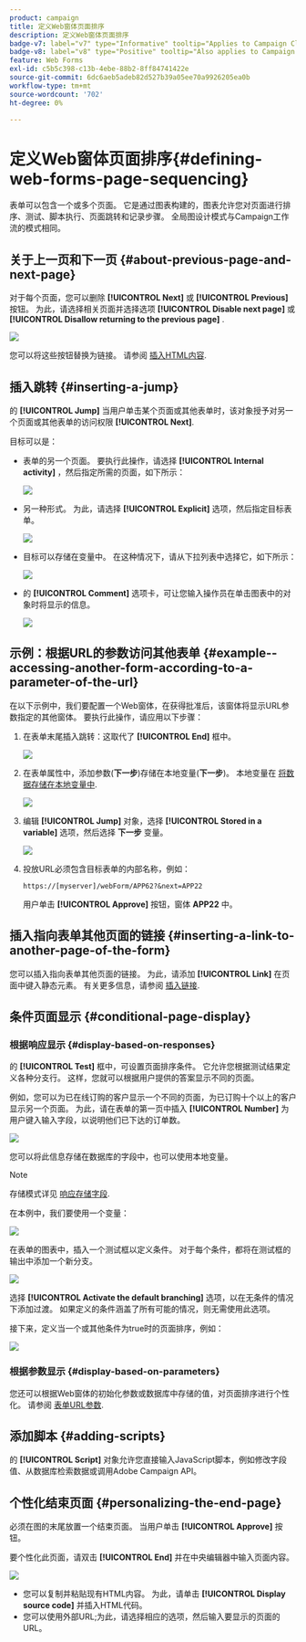 ```yaml
---
product: campaign
title: 定义Web窗体页面排序
description: 定义Web窗体页面排序
badge-v7: label="v7" type="Informative" tooltip="Applies to Campaign Classic v7"
badge-v8: label="v8" type="Positive" tooltip="Also applies to Campaign v8"
feature: Web Forms
exl-id: c5b5c398-c13b-4ebe-88b2-8ff84741422e
source-git-commit: 6dc6aeb5adeb82d527b39a05ee70a9926205ea0b
workflow-type: tm+mt
source-wordcount: '702'
ht-degree: 0%

---
```


# 定义Web窗体页面排序{#defining-web-forms-page-sequencing}



表单可以包含一个或多个页面。 它是通过图表构建的，图表允许您对页面进行排序、测试、脚本执行、页面跳转和记录步骤。 全局图设计模式与Campaign工作流的模式相同。

## 关于上一页和下一页 {#about-previous-page-and-next-page}

对于每个页面，您可以删除 **[!UICONTROL Next]** 或 **[!UICONTROL Previous]** 按钮。 为此，请选择相关页面并选择选项 **[!UICONTROL Disable next page]** 或 **[!UICONTROL Disallow returning to the previous page]** .

![](assets/s_ncs_admin_survey_no_next_page.png)

您可以将这些按钮替换为链接。 请参阅 [插入HTML内容](static-elements-in-a-web-form.md#inserting-html-content).

## 插入跳转 {#inserting-a-jump}

的 **[!UICONTROL Jump]** 当用户单击某个页面或其他表单时，该对象授予对另一个页面或其他表单的访问权限 **[!UICONTROL Next]**.

目标可以是：

* 表单的另一个页面。 要执行此操作，请选择 **[!UICONTROL Internal activity]** ，然后指定所需的页面，如下所示：

   ![](assets/s_ncs_admin_jump_param1.png)

* 另一种形式。 为此，请选择 **[!UICONTROL Explicit]** 选项，然后指定目标表单。

   ![](assets/s_ncs_admin_jump_param2.png)

* 目标可以存储在变量中。 在这种情况下，请从下拉列表中选择它，如下所示：

   ![](assets/s_ncs_admin_jump_param3.png)

* 的 **[!UICONTROL Comment]** 选项卡，可让您输入操作员在单击图表中的对象时将显示的信息。

   ![](assets/s_ncs_admin_survey_jump_comment.png)

## 示例：根据URL的参数访问其他表单 {#example--accessing-another-form-according-to-a-parameter-of-the-url}

在以下示例中，我们要配置一个Web窗体，在获得批准后，该窗体将显示URL参数指定的其他窗体。 要执行此操作，请应用以下步骤：

1. 在表单末尾插入跳转：这取代了 **[!UICONTROL End]** 框中。

   ![](assets/s_ncs_admin_survey_jump_sample1.png)

1. 在表单属性中，添加参数(**下一步**)存储在本地变量(**下一步**)。 本地变量在 [将数据存储在本地变量中](web-forms-answers.md#storing-data-in-a-local-variable).

   ![](assets/s_ncs_admin_survey_jump_sample2.png)

1. 编辑 **[!UICONTROL Jump]** 对象，选择 **[!UICONTROL Stored in a variable]** 选项，然后选择 **下一步** 变量。

   ![](assets/s_ncs_admin_survey_jump_sample3.png)

1. 投放URL必须包含目标表单的内部名称，例如：

   ```
   https://[myserver]/webForm/APP62?&next=APP22
   ```

   用户单击 **[!UICONTROL Approve]** 按钮，窗体 **APP22** 中。

## 插入指向表单其他页面的链接 {#inserting-a-link-to-another-page-of-the-form}

您可以插入指向表单其他页面的链接。 为此，请添加 **[!UICONTROL Link]** 在页面中键入静态元素。 有关更多信息，请参阅 [插入链接](static-elements-in-a-web-form.md#inserting-a-link).

## 条件页面显示 {#conditional-page-display}

### 根据响应显示 {#display-based-on-responses}

的 **[!UICONTROL Test]** 框中，可设置页面排序条件。 它允许您根据测试结果定义各种分支行。 这样，您就可以根据用户提供的答案显示不同的页面。

例如，您可以为已在线订购的客户显示一个不同的页面，为已订购十个以上的客户显示另一个页面。 为此，请在表单的第一页中插入 **[!UICONTROL Number]** 为用户键入输入字段，以说明他们已下达的订单数。

![](assets/s_ncs_admin_survey_test_ex0.png)

您可以将此信息存储在数据库的字段中，也可以使用本地变量。

>[!NOTE]
>
>存储模式详见 [响应存储字段](web-forms-answers.md#response-storage-fields).

在本例中，我们要使用一个变量：

![](assets/s_ncs_admin_survey_test_ex1.png)

在表单的图表中，插入一个测试框以定义条件。 对于每个条件，都将在测试框的输出中添加一个新分支。

![](assets/s_ncs_admin_survey_test_ex2.png)

选择 **[!UICONTROL Activate the default branching]** 选项，以在无条件的情况下添加过渡。 如果定义的条件涵盖了所有可能的情况，则无需使用此选项。

接下来，定义当一个或其他条件为true时的页面排序，例如：

![](assets/s_ncs_admin_survey_test_ex3.png)

### 根据参数显示 {#display-based-on-parameters}

您还可以根据Web窗体的初始化参数或数据库中存储的值，对页面排序进行个性化。 请参阅 [表单URL参数](defining-web-forms-properties.md#form-url-parameters).

## 添加脚本 {#adding-scripts}

的 **[!UICONTROL Script]** 对象允许您直接输入JavaScript脚本，例如修改字段值、从数据库检索数据或调用Adobe Campaign API。

## 个性化结束页面 {#personalizing-the-end-page}

必须在图的末尾放置一个结束页面。 当用户单击 **[!UICONTROL Approve]** 按钮。

要个性化此页面，请双击 **[!UICONTROL End]** 并在中央编辑器中输入页面内容。

![](assets/s_ncs_admin_survey_end_page_edit.png)

* 您可以复制并粘贴现有HTML内容。 为此，请单击 **[!UICONTROL Display source code]** 并插入HTML代码。
* 您可以使用外部URL;为此，请选择相应的选项，然后输入要显示的页面的URL。
